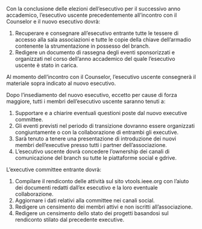 Con la conclusione delle elezioni dell’esecutivo per il successivo anno accademico, l’esecutivo uscente precedentemente all’incontro con il Counselor e il nuovo esecutivo dovrà:

1. Recuperare e consegnare all’esecutivo entrante tutte le tessere di accesso alla sala associazioni e tutte le copie della chiave dell’armadio contenente la strumentazione in possesso del branch.
2. Redigere un documento di rassegna degli eventi sponsorizzati e organizzati nel corso dell’anno accademico del quale l’esecutivo uscente è stato in carica.

Al momento dell’incontro con il Counselor, l’esecutivo uscente consegnerà il materiale sopra indicato al nuovo esecutivo.

Dopo l’insediamento del nuovo esecutivo, eccetto per cause di forza maggiore, tutti i membri dell’esecutivo uscente saranno tenuti a:

1. Supportare e a chiarire eventuali questioni poste dal nuovo executive committee. 
2. Gli eventi previsti nel periodo di transizione dovranno essere organizzati congiuntamente o con la collaborazione di entrambi gli executive.
3. Sarà tenuto a tenere una presentazione di introduzione dei nuovi membri dell’executive presso tutti i partner dell’associazione.
4. L’esecutivo uscente dovrà concedere l’ownership dei canali di comunicazione del branch su tutte le piattaforme social e gdrive.

L’executive committee entrante dovrà:

1. Compilare il rendiconto delle attività sul sito vtools.ieee.org con l’aiuto dei documenti redatti dall’ex esecutivo e la loro eventuale collaborazione.
2. Aggiornare i dati relativi alla committee nei canali social.
3. Redigere un censimento dei membri attivi e non iscritti all’associazione.
4. Redigere un censimento dello stato dei progetti basandosi sul rendiconto stilato dal precedente executive.